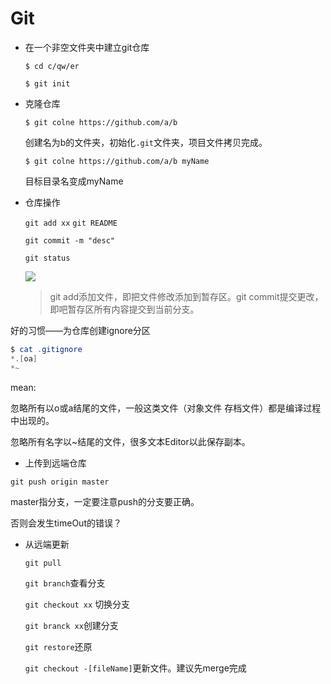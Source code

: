 # Git

- 在一个非空文件夹中建立git仓库

  `$ cd c/qw/er`

  `$ git init`

- 克隆仓库

  `$ git colne https://github.com/a/b`

  创建名为b的文件夹，初始化`.git`文件夹，项目文件拷贝完成。

  `$ git colne https://github.com/a/b myName`

  目标目录名变成myName

  

- 仓库操作

  `git add xx` `git README` 

  `git commit -m "desc"`

  `git status` 

  

  ![](C:\Users\Cho\Desktop\git1.png)

  > git add添加文件，即把文件修改添加到暂存区。git commit提交更改，即吧暂存区所有内容提交到当前分支。

好的习惯——为仓库创建ignore分区

```powershell
$ cat .gitignore
*.[oa]
*~
```

mean:

忽略所有以o或a结尾的文件，一般这类文件（对象文件 存档文件）都是编译过程中出现的。

忽略所有名字以~结尾的文件，很多文本Editor以此保存副本。

- 上传到远端仓库

`git push origin master`

master指分支，一定要注意push的分支要正确。

否则会发生timeOut的错误？

- 从远端更新

  `git pull`

  `git branch`查看分支

  `git checkout xx`	切换分支

  `git branck xx`创建分支

  `git restore`还原

  `git checkout -[fileName]`更新文件。建议先merge完成

  

​	
